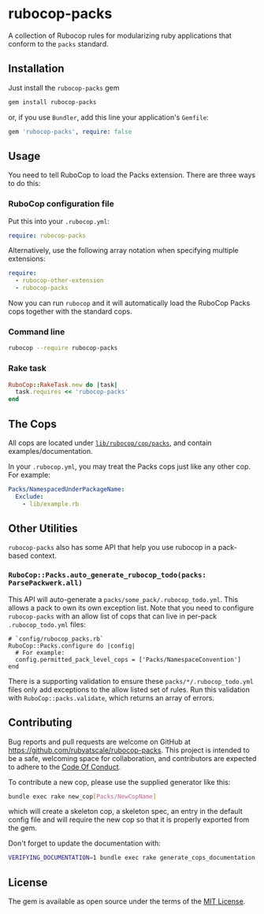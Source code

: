 # rubocop-packs

A collection of Rubocop rules for modularizing ruby applications that conform to the `packs` standard.

## Installation

Just install the `rubocop-packs` gem

```sh
gem install rubocop-packs
```
or, if you use `Bundler`, add this line your application's `Gemfile`:

```ruby
gem 'rubocop-packs', require: false
```

## Usage

You need to tell RuboCop to load the Packs extension. There are three ways to do this:

### RuboCop configuration file

Put this into your `.rubocop.yml`:

```yaml
require: rubocop-packs
```

Alternatively, use the following array notation when specifying multiple extensions:

```yaml
require:
  - rubocop-other-extension
  - rubocop-packs
```

Now you can run `rubocop` and it will automatically load the RuboCop Packs cops together with the standard cops.

### Command line

```sh
rubocop --require rubocop-packs
```

### Rake task

```ruby
RuboCop::RakeTask.new do |task|
  task.requires << 'rubocop-packs'
end
```

## The Cops
All cops are located under [`lib/rubocop/cop/packs`](lib/rubocop/cop/packs), and contain examples/documentation.

In your `.rubocop.yml`, you may treat the Packs cops just like any other cop. For example:

```yaml
Packs/NamespacedUnderPackageName:
  Exclude:
    - lib/example.rb
```

## Other Utilities
`rubocop-packs` also has some API that help you use rubocop in a pack-based context.

### `RuboCop::Packs.auto_generate_rubocop_todo(packs: ParsePackwerk.all)`
This API will auto-generate a `packs/some_pack/.rubocop_todo.yml`. This allows a pack to own its own exception list. Note that you need to configure `rubocop-packs` with an allow list of cops that can live in per-pack `.rubocop_todo.yml` files:
```
# `config/rubocop_packs.rb`
RuboCop::Packs.configure do |config|
  # For example:
  config.permitted_pack_level_cops = ['Packs/NamespaceConvention']
end
```

There is a supporting validation to ensure these `packs/*/.rubocop_todo.yml` files only add exceptions to the allow listed set of rules. Run this validation with `RuboCop::packs.validate`, which returns an array of errors.

## Contributing

Bug reports and pull requests are welcome on GitHub at https://github.com/rubyatscale/rubocop-packs. This project is intended to be a safe, welcoming space for collaboration, and contributors are expected to adhere to the [Code Of Conduct](CODE_OF_CONDUCT.MD).

To contribute a new cop, please use the supplied generator like this:

```sh
bundle exec rake new_cop[Packs/NewCopName]
```

which will create a skeleton cop, a skeleton spec, an entry in the default config file and will require the new cop so that it is properly exported from the gem.

Don't forget to update the documentation with:

```sh
VERIFYING_DOCUMENTATION=1 bundle exec rake generate_cops_documentation
```

## License

The gem is available as open source under the terms of the [MIT License](https://github.com/Shopify/rubocop-packs/blob/main/LICENSE.txt).
